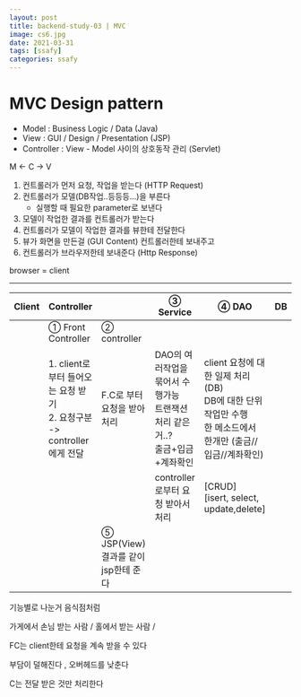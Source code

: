 ```yaml
---
layout: post
title: backend-study-03 | MVC
image: cs6.jpg
date: 2021-03-31
tags: [ssafy]
categories: ssafy
---
```





# MVC Design pattern


- Model : Business Logic / Data  (Java)
- View : GUI / Design / Presentation (JSP)
- Controller : View - Model 사이의 상호동작 관리 (Servlet)



M <- C -> V

1. 컨트롤러가 먼저 요청, 작업을 받는다 (HTTP Request)
2. 컨트롤러가 모델(DB작업..등등등...)을 부른다 
   - 실행할 때 필요한 parameter로 보낸다
3. 모델이 작업한 결과를 컨트롤러가 받는다
4. 컨트롤러가 모델이 작업한 결과를 뷰한테 전달한다
5. 뷰가 화면을 만든걸 (GUI Content) 컨트롤러한테 보내주고
6. 컨트롤러가 브라우저한테 보내준다 (Http Response)



browser = client

---



| Client | Controller                                                   |                                              | ③ Service                                                    | ④ DAO                                                        | DB   |
| ------ | ------------------------------------------------------------ | -------------------------------------------- | ------------------------------------------------------------ | ------------------------------------------------------------ | ---- |
|        | ① Front Controller                                           | ② controller                                 |                                                              |                                                              |      |
|        | 1. client로 부터 들어오는 요청 받기<br>2. 요청구분 -> controller에게 전달 | F.C로 부터 요청을 받아 처리                  | DAO의 여러작업을 묶어서 수행가능 <br>트랜잭션처리 같은거..?<br> 출금+입금+계좌확인 | client 요청에 대한 일제 처리 (DB)<br>DB에 대한 단위 작업만 수행 <br>한 메소드에서 한개만 (출금//입금//계좌확인) |      |
|        |                                                              |                                              | controller로부터 요청 받아서 처리                            | [CRUD] <br> [isert, select, update,delete]                   |      |
|        |                                                              | ⑤ JSP(View)<br>결과를 같이 jsp한테 준다 <br> |                                                              |                                                              |      |

기능별로 나눈거 음식점처럼

가게에서 손님 받는 사람 / 홀에서 받는 사람 / 

FC는 client한테 요청을 계속 받을 수 있다

부담이 덜해진다 , 오버헤드를 낮춘다

C는 전달 받은 것만 처리한다